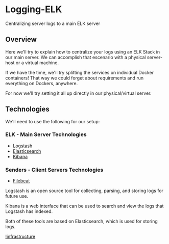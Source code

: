 # Logging-ELK

Centralizing server logs to a main ELK server

## Overview

Here we'll try to explain how to centralize your logs using an ELK Stack in our main server.
We can accomplish that escenario with a physical server-host or a virtual machine.

If we have the time, we'll try splitting the services on individual Docker containers!
That way we could forget about requirements and run everything on Dockers, anywhere.

For now we'll try setting it all up directly in our physical/virtual server.

## Technologies

We'll need to use the following for our setup:

### ELK - Main Server Technologies

* [Logstash](https://www.elastic.co/products/logstash)
* [Elasticsearch](https://www.elastic.co/products/elasticsearch)
* [Kibana](https://www.elastic.co/products/kibana)

### Senders - Client Servers Technologies

* [Filebeat](https://www.elastic.co/products/beats/filebeat)


Logstash is an open source tool for collecting, parsing, and storing logs for future use.

Kibana is a web interface that can be used to search and view the logs that Logstash has indexed.

Both of these tools are based on Elasticsearch, which is used for storing logs.


[!infrastructure](images/elk-infrastructure.png)
